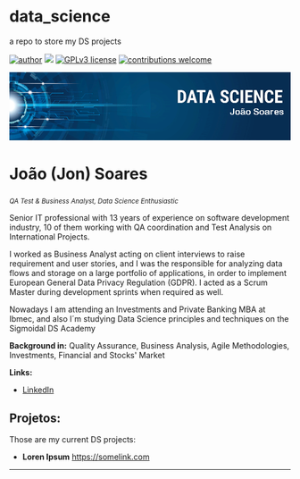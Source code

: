 # data_science
a repo to store my DS projects


[![author](https://img.shields.io/badge/author-carlosfab-red.svg)](https://www.linkedin.com/in/carlosfab) [![](https://img.shields.io/badge/python-3.7+-blue.svg)](https://www.python.org/downloads/release/python-365/) [![GPLv3 license](https://img.shields.io/badge/License-GPLv3-blue.svg)](http://perso.crans.org/besson/LICENSE.html) [![contributions welcome](https://img.shields.io/badge/contributions-welcome-brightgreen.svg?style=flat)](https://github.com/carlosfab/data_science/issues)

<p align="center">
  <img src="banner.png" >
</p>

# João (Jon) Soares
<sub>*QA Test & Business Analyst, Data Science Enthusiastic*</sub>

Senior IT professional with 13 years of experience on software development industry, 10 of them working with QA coordination and Test Analysis on International Projects.

I worked as Business Analyst acting on client interviews to raise requirement and user stories, and I was the responsible for analyzing data flows and storage on a large portfolio of applications, in order to implement European General Data Privacy Regulation (GDPR). I acted as a Scrum Master during development sprints when required as well.

Nowadays I am attending an Investments and Private Banking MBA at Ibmec, and also I´m studying Data Science principles and techniques on the Sigmoidal DS Academy


**Background in:** Quality Assurance, Business Analysis, Agile Methodologies, Investments, Financial and Stocks' Market

**Links:**

* [LinkedIn](https://www.linkedin.com/in/o-joao-soares/)



## Projetos:
Those are my current DS projects:

* **Loren Ipsum** https://somelink.com

---




